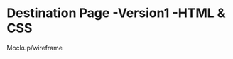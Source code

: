 # Destination Page -Version1 -HTML & CSS
[](https://drive.google.com/file/d/15Ra1M0SYIe2nusdcTK-D04kXFhPOo8PB/view)
Mockup/wireframe
